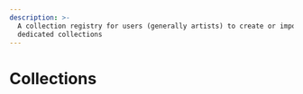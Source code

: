 ```yaml
---
description: >-
  A collection registry for users (generally artists) to create or import
  dedicated collections
---
```


# Collections

